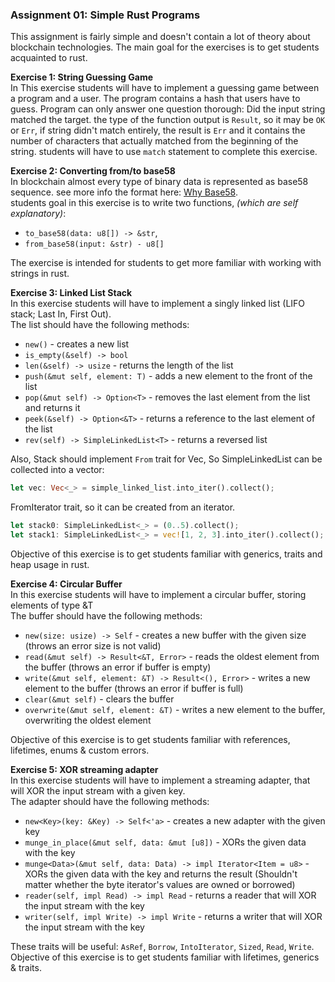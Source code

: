### Assignment 01: Simple Rust Programs
This assignment is fairly simple and doesn't contain a lot of theory about blockchain technologies.
The main goal for the exercises is to get students acquainted to rust.

**Exercise 1: String Guessing Game**\
In This exercise students will have to implement a guessing game between a program
and a user. The program contains a hash that users have to guess. Program can only answer one
question thorough: Did the input string matched the target. the type of the function output
is `Result`, so it may be `OK` or `Err`, if string didn't match entirely, the result is `Err`
and it contains the number of characters that actually matched from the beginning of the string.
students will have to use `match` statement to complete this exercise.

**Exercise 2: Converting from/to base58**\
In blockchain almost every type of binary data is represented as base58 sequence.
see more info the format here: [Why Base58](https://learnmeabitcoin.com/technical/base58).\
students goal in this exercise is to write two functions, _(which are self explanatory)_: 
* `to_base58(data: u8[]) -> &str`,
* `from_base58(input: &str) - u8[]`

The exercise is intended for students to get more familiar with working with strings in rust.

**Exercise 3: Linked List Stack**\
In this exercise students will have to implement a singly linked list (LIFO stack; Last In, First Out).\
The list should have the following methods:
* `new()` - creates a new list
* `is_empty(&self) -> bool`
* `len(&self) -> usize` - returns the length of the list
* `push(&mut self, element: T)` - adds a new element to the front of the list
* `pop(&mut self) -> Option<T>` - removes the last element from the list and returns it
* `peek(&self) -> Option<&T>` - returns a reference to the last element of the list
* `rev(self) -> SimpleLinkedList<T>` - returns a reversed list

Also, Stack should implement `From` trait for Vec<T>, So SimpleLinkedList<T> can be collected into a vector:
```rust
let vec: Vec<_> = simple_linked_list.into_iter().collect();
```
FromIterator<T> trait, so it can be created from an iterator.
```rust
let stack0: SimpleLinkedList<_> = (0..5).collect();
let stack1: SimpleLinkedList<_> = vec![1, 2, 3].into_iter().collect();
```
Objective of this exercise is to get students familiar with generics, traits and heap usage in rust.

**Exercise 4: Circular Buffer**\
In this exercise students will have to implement a circular buffer, storing elements of type &T\
The buffer should have the following methods:
* `new(size: usize) -> Self` - creates a new buffer with the given size (throws an error size is not valid)
* `read(&mut self) -> Result<&T, Error>` - reads the oldest element from the buffer (throws an error if buffer is empty)
* `write(&mut self, element: &T) -> Result<(), Error>` - writes a new element to the buffer (throws an error if buffer is full)
* `clear(&mut self)` - clears the buffer
* `overwrite(&mut self, element: &T)` - writes a new element to the buffer, overwriting the oldest element

Objective of this exercise is to get students familiar with references, lifetimes, enums & custom errors.

**Exercise 5: XOR streaming adapter**\
In this exercise students will have to implement a streaming adapter, that will XOR the input stream with a given key.\
The adapter should have the following methods:
* `new<Key>(key: &Key) -> Self<'a>` - creates a new adapter with the given key
* `munge_in_place(&mut self, data: &mut [u8])` - XORs the given data with the key
* `munge<Data>(&mut self, data: Data) -> impl Iterator<Item = u8>` - XORs the given data with the key and returns the result (Shouldn't matter whether the byte iterator's values are owned or borrowed)
* `reader(self, impl Read) -> impl Read` - returns a reader that will XOR the input stream with the key
* `writer(self, impl Write) -> impl Write` - returns a writer that will XOR the input stream with the key

These traits will be useful: `AsRef`, `Borrow`, `IntoIterator`, `Sized`, `Read`, `Write`.
Objective of this exercise is to get students familiar with lifetimes, generics & traits.

